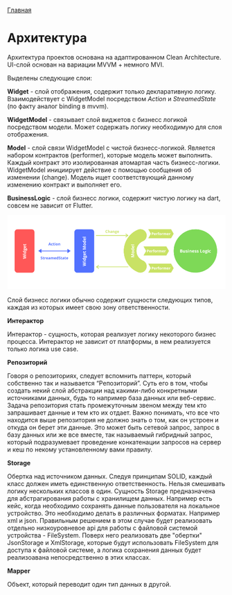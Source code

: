 [Главная](../main.md)

# Архитектура

Архитектура проектов основана на адаптированном Clean Architecture.
UI-cлой основан на вариации MVVM + немного MVI.

Выделены следующие слои:

**Widget** - слой отображения, содержит только декларативную логику. Взаимодействует с WidgetModel посредством *Action* и *StreamedState* (по факту аналог binding в mvvm).

**WidgetModel** - связывает слой виджетов с бизнесс логикой посредством модели. Может содержать логику необходимую для слоя отображения.

**Model** - слой связи WidgetModel с чистой бизнесс-логикой. Является набором контрактов (performer), которые модель может выполнить. Каждый контракт это изолированная атомартая часть бизнесс-логики. WidgetModel инициирует действие с помощью сообщения об изменении (change). Модель ищет соответствующий данному изменению контракт и выполняет его.

**BusinessLogic** - слой бизнесс логики, содержит  чистую логику на dart, совсем не зависит от Flutter.

![](../../img/mwwm.png) 

Cлой бизнесс логики обычно содержит сущности следующих типов, каждая из которых имеет свою зону ответственности.

**Интерактор**

Интерактор - сущность, которая реализует логику некоторого бизнес процесса. Интерактор не зависит от платформы, в нем реализуется только логика use case.

**Репозиторий**

Говоря о репозиториях, следует вспомнить паттерн, который собственно так и называется “Репозиторий”. Суть его в том, чтобы создать некий слой абстракции над какими-либо конкретными источниками данных, будь то например база данных или веб-сервис. Задача репозитория стать промежуточным звеном между тем кто запрашивает данные и тем кто их отдает. Важно понимать, что все что находится выше репозитория не должно знать о том, как он устроен и откуда он берет эти данные. Это может быть сетевой запрос, запрос в базу данных или же все вместе, так называемый гибридный запрос, который подразумевает проведение конкатенации запросов на сервер и кеш по некому установленному вами правилу.

**Storage**

Обертка над источником данных. Следуя принципам SOLID, каждый класс должен иметь единственную ответственность. Нельзя смешивать логику нескольких классов в один. Сущность Storage предназначена для абстрагирования работы с хранилищем данных. Например есть кейс, когда необходимо сохранять данные пользователя на локальное устройство. Это необходимо делать в различных форматах. Например xml и json. Правильным решением в этом случае будет реализовать отдельно низкоуровневое api для работы с файловой системой устройства - FileSystem. Поверх него реализовать две "обертки" JsonStorage и XmlStorage, которые будут использовать FileSystem для доступа к файловой системе, а логика сохранения данных будет реализоавана непосредственно в этих классах.

**Mapper**

Объект, который переводит один тип данных в другой.